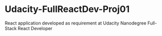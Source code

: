 # Udacity-FullReactDev-Proj01
React application developed as requirement at Udacity Nanodegree Full-Stack React Developer
